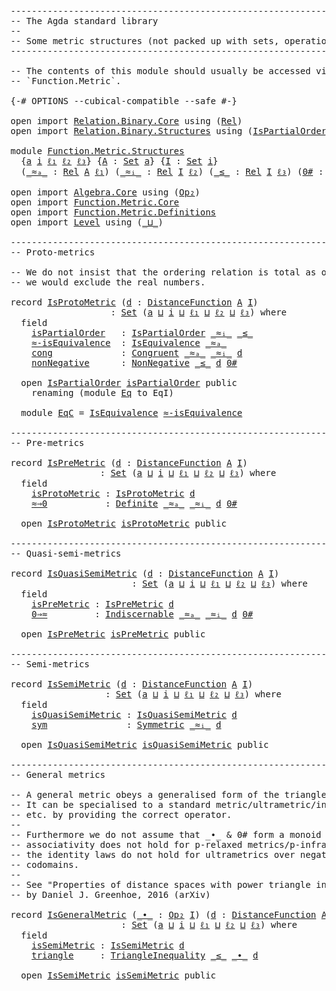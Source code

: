 <pre class="Agda"><a id="1" class="Comment">------------------------------------------------------------------------</a>
<a id="74" class="Comment">-- The Agda standard library</a>
<a id="103" class="Comment">--</a>
<a id="106" class="Comment">-- Some metric structures (not packed up with sets, operations, etc.)</a>
<a id="176" class="Comment">------------------------------------------------------------------------</a>

<a id="250" class="Comment">-- The contents of this module should usually be accessed via</a>
<a id="312" class="Comment">-- `Function.Metric`.</a>

<a id="335" class="Symbol">{-#</a> <a id="339" class="Keyword">OPTIONS</a> <a id="347" class="Pragma">--cubical-compatible</a> <a id="368" class="Pragma">--safe</a> <a id="375" class="Symbol">#-}</a>

<a id="380" class="Keyword">open</a> <a id="385" class="Keyword">import</a> <a id="392" href="Relation.Binary.Core.html" class="Module">Relation.Binary.Core</a> <a id="413" class="Keyword">using</a> <a id="419" class="Symbol">(</a><a id="420" href="Relation.Binary.Core.html#896" class="Function">Rel</a><a id="423" class="Symbol">)</a>
<a id="425" class="Keyword">open</a> <a id="430" class="Keyword">import</a> <a id="437" href="Relation.Binary.Structures.html" class="Module">Relation.Binary.Structures</a> <a id="464" class="Keyword">using</a> <a id="470" class="Symbol">(</a><a id="471" href="Relation.Binary.Structures.html#3522" class="Record">IsPartialOrder</a><a id="485" class="Symbol">;</a> <a id="487" href="Relation.Binary.Structures.html#1550" class="Record">IsEquivalence</a><a id="500" class="Symbol">)</a>

<a id="503" class="Keyword">module</a> <a id="510" href="Function.Metric.Structures.html" class="Module">Function.Metric.Structures</a>
  <a id="539" class="Symbol">{</a><a id="540" href="Function.Metric.Structures.html#540" class="Bound">a</a> <a id="542" href="Function.Metric.Structures.html#542" class="Bound">i</a> <a id="544" href="Function.Metric.Structures.html#544" class="Bound">ℓ₁</a> <a id="547" href="Function.Metric.Structures.html#547" class="Bound">ℓ₂</a> <a id="550" href="Function.Metric.Structures.html#550" class="Bound">ℓ₃</a><a id="552" class="Symbol">}</a> <a id="554" class="Symbol">{</a><a id="555" href="Function.Metric.Structures.html#555" class="Bound">A</a> <a id="557" class="Symbol">:</a> <a id="559" href="Agda.Primitive.html#388" class="Primitive">Set</a> <a id="563" href="Function.Metric.Structures.html#540" class="Bound">a</a><a id="564" class="Symbol">}</a> <a id="566" class="Symbol">{</a><a id="567" href="Function.Metric.Structures.html#567" class="Bound">I</a> <a id="569" class="Symbol">:</a> <a id="571" href="Agda.Primitive.html#388" class="Primitive">Set</a> <a id="575" href="Function.Metric.Structures.html#542" class="Bound">i</a><a id="576" class="Symbol">}</a>
  <a id="580" class="Symbol">(</a><a id="581" href="Function.Metric.Structures.html#581" class="Bound Operator">_≈ₐ_</a> <a id="586" class="Symbol">:</a> <a id="588" href="Relation.Binary.Core.html#896" class="Function">Rel</a> <a id="592" href="Function.Metric.Structures.html#555" class="Bound">A</a> <a id="594" href="Function.Metric.Structures.html#544" class="Bound">ℓ₁</a><a id="596" class="Symbol">)</a> <a id="598" class="Symbol">(</a><a id="599" href="Function.Metric.Structures.html#599" class="Bound Operator">_≈ᵢ_</a> <a id="604" class="Symbol">:</a> <a id="606" href="Relation.Binary.Core.html#896" class="Function">Rel</a> <a id="610" href="Function.Metric.Structures.html#567" class="Bound">I</a> <a id="612" href="Function.Metric.Structures.html#547" class="Bound">ℓ₂</a><a id="614" class="Symbol">)</a> <a id="616" class="Symbol">(</a><a id="617" href="Function.Metric.Structures.html#617" class="Bound Operator">_≤_</a> <a id="621" class="Symbol">:</a> <a id="623" href="Relation.Binary.Core.html#896" class="Function">Rel</a> <a id="627" href="Function.Metric.Structures.html#567" class="Bound">I</a> <a id="629" href="Function.Metric.Structures.html#550" class="Bound">ℓ₃</a><a id="631" class="Symbol">)</a> <a id="633" class="Symbol">(</a><a id="634" href="Function.Metric.Structures.html#634" class="Bound">0#</a> <a id="637" class="Symbol">:</a> <a id="639" href="Function.Metric.Structures.html#567" class="Bound">I</a><a id="640" class="Symbol">)</a> <a id="642" class="Keyword">where</a>

<a id="649" class="Keyword">open</a> <a id="654" class="Keyword">import</a> <a id="661" href="Algebra.Core.html" class="Module">Algebra.Core</a> <a id="674" class="Keyword">using</a> <a id="680" class="Symbol">(</a><a id="681" href="Algebra.Core.html#527" class="Function">Op₂</a><a id="684" class="Symbol">)</a>
<a id="686" class="Keyword">open</a> <a id="691" class="Keyword">import</a> <a id="698" href="Function.Metric.Core.html" class="Module">Function.Metric.Core</a>
<a id="719" class="Keyword">open</a> <a id="724" class="Keyword">import</a> <a id="731" href="Function.Metric.Definitions.html" class="Module">Function.Metric.Definitions</a>
<a id="759" class="Keyword">open</a> <a id="764" class="Keyword">import</a> <a id="771" href="Level.html" class="Module">Level</a> <a id="777" class="Keyword">using</a> <a id="783" class="Symbol">(</a><a id="784" href="Agda.Primitive.html#961" class="Primitive Operator">_⊔_</a><a id="787" class="Symbol">)</a>

<a id="790" class="Comment">------------------------------------------------------------------------</a>
<a id="863" class="Comment">-- Proto-metrics</a>

<a id="881" class="Comment">-- We do not insist that the ordering relation is total as otherwise</a>
<a id="950" class="Comment">-- we would exclude the real numbers.</a>

<a id="989" class="Keyword">record</a> <a id="IsProtoMetric"></a><a id="996" href="Function.Metric.Structures.html#996" class="Record">IsProtoMetric</a> <a id="1010" class="Symbol">(</a><a id="1011" href="Function.Metric.Structures.html#1011" class="Bound">d</a> <a id="1013" class="Symbol">:</a> <a id="1015" href="Function.Metric.Core.html#451" class="Function">DistanceFunction</a> <a id="1032" href="Function.Metric.Structures.html#555" class="Bound">A</a> <a id="1034" href="Function.Metric.Structures.html#567" class="Bound">I</a><a id="1035" class="Symbol">)</a>
                   <a id="1056" class="Symbol">:</a> <a id="1058" href="Agda.Primitive.html#388" class="Primitive">Set</a> <a id="1062" class="Symbol">(</a><a id="1063" href="Function.Metric.Structures.html#540" class="Bound">a</a> <a id="1065" href="Agda.Primitive.html#961" class="Primitive Operator">⊔</a> <a id="1067" href="Function.Metric.Structures.html#542" class="Bound">i</a> <a id="1069" href="Agda.Primitive.html#961" class="Primitive Operator">⊔</a> <a id="1071" href="Function.Metric.Structures.html#544" class="Bound">ℓ₁</a> <a id="1074" href="Agda.Primitive.html#961" class="Primitive Operator">⊔</a> <a id="1076" href="Function.Metric.Structures.html#547" class="Bound">ℓ₂</a> <a id="1079" href="Agda.Primitive.html#961" class="Primitive Operator">⊔</a> <a id="1081" href="Function.Metric.Structures.html#550" class="Bound">ℓ₃</a><a id="1083" class="Symbol">)</a> <a id="1085" class="Keyword">where</a>
  <a id="1093" class="Keyword">field</a>
    <a id="IsProtoMetric.isPartialOrder"></a><a id="1103" href="Function.Metric.Structures.html#1103" class="Field">isPartialOrder</a>   <a id="1120" class="Symbol">:</a> <a id="1122" href="Relation.Binary.Structures.html#3522" class="Record">IsPartialOrder</a> <a id="1137" href="Function.Metric.Structures.html#599" class="Bound Operator">_≈ᵢ_</a> <a id="1142" href="Function.Metric.Structures.html#617" class="Bound Operator">_≤_</a>
    <a id="IsProtoMetric.≈-isEquivalence"></a><a id="1150" href="Function.Metric.Structures.html#1150" class="Field">≈-isEquivalence</a>  <a id="1167" class="Symbol">:</a> <a id="1169" href="Relation.Binary.Structures.html#1550" class="Record">IsEquivalence</a> <a id="1183" href="Function.Metric.Structures.html#581" class="Bound Operator">_≈ₐ_</a>
    <a id="IsProtoMetric.cong"></a><a id="1192" href="Function.Metric.Structures.html#1192" class="Field">cong</a>             <a id="1209" class="Symbol">:</a> <a id="1211" href="Function.Metric.Definitions.html#834" class="Function">Congruent</a> <a id="1221" href="Function.Metric.Structures.html#581" class="Bound Operator">_≈ₐ_</a> <a id="1226" href="Function.Metric.Structures.html#599" class="Bound Operator">_≈ᵢ_</a> <a id="1231" href="Function.Metric.Structures.html#1011" class="Bound">d</a>
    <a id="IsProtoMetric.nonNegative"></a><a id="1237" href="Function.Metric.Structures.html#1237" class="Field">nonNegative</a>      <a id="1254" class="Symbol">:</a> <a id="1256" href="Function.Metric.Definitions.html#1212" class="Function">NonNegative</a> <a id="1268" href="Function.Metric.Structures.html#617" class="Bound Operator">_≤_</a> <a id="1272" href="Function.Metric.Structures.html#1011" class="Bound">d</a> <a id="1274" href="Function.Metric.Structures.html#634" class="Bound">0#</a>

  <a id="1280" class="Keyword">open</a> <a id="1285" href="Relation.Binary.Structures.html#3522" class="Module">IsPartialOrder</a> <a id="1300" href="Function.Metric.Structures.html#1103" class="Field">isPartialOrder</a> <a id="1315" class="Keyword">public</a>
    <a id="1326" class="Keyword">renaming</a> <a id="1335" class="Symbol">(</a><a id="1336" class="Keyword">module</a> <a id="1343" href="Relation.Binary.Structures.html#2430" class="Module">Eq</a> <a id="1346" class="Symbol">to</a> <a id="1349" class="Module">EqI</a><a id="1352" class="Symbol">)</a>

  <a id="1357" class="Keyword">module</a> <a id="IsProtoMetric.EqC"></a><a id="1364" href="Function.Metric.Structures.html#1364" class="Module">EqC</a> <a id="1368" class="Symbol">=</a> <a id="1370" href="Relation.Binary.Structures.html#1550" class="Module">IsEquivalence</a> <a id="1384" href="Function.Metric.Structures.html#1150" class="Field">≈-isEquivalence</a>

<a id="1401" class="Comment">------------------------------------------------------------------------</a>
<a id="1474" class="Comment">-- Pre-metrics</a>

<a id="1490" class="Keyword">record</a> <a id="IsPreMetric"></a><a id="1497" href="Function.Metric.Structures.html#1497" class="Record">IsPreMetric</a> <a id="1509" class="Symbol">(</a><a id="1510" href="Function.Metric.Structures.html#1510" class="Bound">d</a> <a id="1512" class="Symbol">:</a> <a id="1514" href="Function.Metric.Core.html#451" class="Function">DistanceFunction</a> <a id="1531" href="Function.Metric.Structures.html#555" class="Bound">A</a> <a id="1533" href="Function.Metric.Structures.html#567" class="Bound">I</a><a id="1534" class="Symbol">)</a>
                 <a id="1553" class="Symbol">:</a> <a id="1555" href="Agda.Primitive.html#388" class="Primitive">Set</a> <a id="1559" class="Symbol">(</a><a id="1560" href="Function.Metric.Structures.html#540" class="Bound">a</a> <a id="1562" href="Agda.Primitive.html#961" class="Primitive Operator">⊔</a> <a id="1564" href="Function.Metric.Structures.html#542" class="Bound">i</a> <a id="1566" href="Agda.Primitive.html#961" class="Primitive Operator">⊔</a> <a id="1568" href="Function.Metric.Structures.html#544" class="Bound">ℓ₁</a> <a id="1571" href="Agda.Primitive.html#961" class="Primitive Operator">⊔</a> <a id="1573" href="Function.Metric.Structures.html#547" class="Bound">ℓ₂</a> <a id="1576" href="Agda.Primitive.html#961" class="Primitive Operator">⊔</a> <a id="1578" href="Function.Metric.Structures.html#550" class="Bound">ℓ₃</a><a id="1580" class="Symbol">)</a> <a id="1582" class="Keyword">where</a>
  <a id="1590" class="Keyword">field</a>
    <a id="IsPreMetric.isProtoMetric"></a><a id="1600" href="Function.Metric.Structures.html#1600" class="Field">isProtoMetric</a> <a id="1614" class="Symbol">:</a> <a id="1616" href="Function.Metric.Structures.html#996" class="Record">IsProtoMetric</a> <a id="1630" href="Function.Metric.Structures.html#1510" class="Bound">d</a>
    <a id="IsPreMetric.≈⇒0"></a><a id="1636" href="Function.Metric.Structures.html#1636" class="Field">≈⇒0</a>           <a id="1650" class="Symbol">:</a> <a id="1652" href="Function.Metric.Definitions.html#1088" class="Function">Definite</a> <a id="1661" href="Function.Metric.Structures.html#581" class="Bound Operator">_≈ₐ_</a> <a id="1666" href="Function.Metric.Structures.html#599" class="Bound Operator">_≈ᵢ_</a> <a id="1671" href="Function.Metric.Structures.html#1510" class="Bound">d</a> <a id="1673" href="Function.Metric.Structures.html#634" class="Bound">0#</a>

  <a id="1679" class="Keyword">open</a> <a id="1684" href="Function.Metric.Structures.html#996" class="Module">IsProtoMetric</a> <a id="1698" href="Function.Metric.Structures.html#1600" class="Field">isProtoMetric</a> <a id="1712" class="Keyword">public</a>

<a id="1720" class="Comment">------------------------------------------------------------------------</a>
<a id="1793" class="Comment">-- Quasi-semi-metrics</a>

<a id="1816" class="Keyword">record</a> <a id="IsQuasiSemiMetric"></a><a id="1823" href="Function.Metric.Structures.html#1823" class="Record">IsQuasiSemiMetric</a> <a id="1841" class="Symbol">(</a><a id="1842" href="Function.Metric.Structures.html#1842" class="Bound">d</a> <a id="1844" class="Symbol">:</a> <a id="1846" href="Function.Metric.Core.html#451" class="Function">DistanceFunction</a> <a id="1863" href="Function.Metric.Structures.html#555" class="Bound">A</a> <a id="1865" href="Function.Metric.Structures.html#567" class="Bound">I</a><a id="1866" class="Symbol">)</a>
                       <a id="1891" class="Symbol">:</a> <a id="1893" href="Agda.Primitive.html#388" class="Primitive">Set</a> <a id="1897" class="Symbol">(</a><a id="1898" href="Function.Metric.Structures.html#540" class="Bound">a</a> <a id="1900" href="Agda.Primitive.html#961" class="Primitive Operator">⊔</a> <a id="1902" href="Function.Metric.Structures.html#542" class="Bound">i</a> <a id="1904" href="Agda.Primitive.html#961" class="Primitive Operator">⊔</a> <a id="1906" href="Function.Metric.Structures.html#544" class="Bound">ℓ₁</a> <a id="1909" href="Agda.Primitive.html#961" class="Primitive Operator">⊔</a> <a id="1911" href="Function.Metric.Structures.html#547" class="Bound">ℓ₂</a> <a id="1914" href="Agda.Primitive.html#961" class="Primitive Operator">⊔</a> <a id="1916" href="Function.Metric.Structures.html#550" class="Bound">ℓ₃</a><a id="1918" class="Symbol">)</a> <a id="1920" class="Keyword">where</a>
  <a id="1928" class="Keyword">field</a>
    <a id="IsQuasiSemiMetric.isPreMetric"></a><a id="1938" href="Function.Metric.Structures.html#1938" class="Field">isPreMetric</a> <a id="1950" class="Symbol">:</a> <a id="1952" href="Function.Metric.Structures.html#1497" class="Record">IsPreMetric</a> <a id="1964" href="Function.Metric.Structures.html#1842" class="Bound">d</a>
    <a id="IsQuasiSemiMetric.0⇒≈"></a><a id="1970" href="Function.Metric.Structures.html#1970" class="Field">0⇒≈</a>         <a id="1982" class="Symbol">:</a> <a id="1984" href="Function.Metric.Definitions.html#954" class="Function">Indiscernable</a> <a id="1998" href="Function.Metric.Structures.html#581" class="Bound Operator">_≈ₐ_</a> <a id="2003" href="Function.Metric.Structures.html#599" class="Bound Operator">_≈ᵢ_</a> <a id="2008" href="Function.Metric.Structures.html#1842" class="Bound">d</a> <a id="2010" href="Function.Metric.Structures.html#634" class="Bound">0#</a>

  <a id="2016" class="Keyword">open</a> <a id="2021" href="Function.Metric.Structures.html#1497" class="Module">IsPreMetric</a> <a id="2033" href="Function.Metric.Structures.html#1938" class="Field">isPreMetric</a> <a id="2045" class="Keyword">public</a>

<a id="2053" class="Comment">------------------------------------------------------------------------</a>
<a id="2126" class="Comment">-- Semi-metrics</a>

<a id="2143" class="Keyword">record</a> <a id="IsSemiMetric"></a><a id="2150" href="Function.Metric.Structures.html#2150" class="Record">IsSemiMetric</a> <a id="2163" class="Symbol">(</a><a id="2164" href="Function.Metric.Structures.html#2164" class="Bound">d</a> <a id="2166" class="Symbol">:</a> <a id="2168" href="Function.Metric.Core.html#451" class="Function">DistanceFunction</a> <a id="2185" href="Function.Metric.Structures.html#555" class="Bound">A</a> <a id="2187" href="Function.Metric.Structures.html#567" class="Bound">I</a><a id="2188" class="Symbol">)</a>
                  <a id="2208" class="Symbol">:</a> <a id="2210" href="Agda.Primitive.html#388" class="Primitive">Set</a> <a id="2214" class="Symbol">(</a><a id="2215" href="Function.Metric.Structures.html#540" class="Bound">a</a> <a id="2217" href="Agda.Primitive.html#961" class="Primitive Operator">⊔</a> <a id="2219" href="Function.Metric.Structures.html#542" class="Bound">i</a> <a id="2221" href="Agda.Primitive.html#961" class="Primitive Operator">⊔</a> <a id="2223" href="Function.Metric.Structures.html#544" class="Bound">ℓ₁</a> <a id="2226" href="Agda.Primitive.html#961" class="Primitive Operator">⊔</a> <a id="2228" href="Function.Metric.Structures.html#547" class="Bound">ℓ₂</a> <a id="2231" href="Agda.Primitive.html#961" class="Primitive Operator">⊔</a> <a id="2233" href="Function.Metric.Structures.html#550" class="Bound">ℓ₃</a><a id="2235" class="Symbol">)</a> <a id="2237" class="Keyword">where</a>
  <a id="2245" class="Keyword">field</a>
    <a id="IsSemiMetric.isQuasiSemiMetric"></a><a id="2255" href="Function.Metric.Structures.html#2255" class="Field">isQuasiSemiMetric</a> <a id="2273" class="Symbol">:</a> <a id="2275" href="Function.Metric.Structures.html#1823" class="Record">IsQuasiSemiMetric</a> <a id="2293" href="Function.Metric.Structures.html#2164" class="Bound">d</a>
    <a id="IsSemiMetric.sym"></a><a id="2299" href="Function.Metric.Structures.html#2299" class="Field">sym</a>               <a id="2317" class="Symbol">:</a> <a id="2319" href="Function.Metric.Definitions.html#1315" class="Function">Symmetric</a> <a id="2329" href="Function.Metric.Structures.html#599" class="Bound Operator">_≈ᵢ_</a> <a id="2334" href="Function.Metric.Structures.html#2164" class="Bound">d</a>

  <a id="2339" class="Keyword">open</a> <a id="2344" href="Function.Metric.Structures.html#1823" class="Module">IsQuasiSemiMetric</a> <a id="2362" href="Function.Metric.Structures.html#2255" class="Field">isQuasiSemiMetric</a> <a id="2380" class="Keyword">public</a>

<a id="2388" class="Comment">------------------------------------------------------------------------</a>
<a id="2461" class="Comment">-- General metrics</a>

<a id="2481" class="Comment">-- A general metric obeys a generalised form of the triangle inequality.</a>
<a id="2554" class="Comment">-- It can be specialised to a standard metric/ultrametric/inframetric</a>
<a id="2624" class="Comment">-- etc. by providing the correct operator.</a>
<a id="2667" class="Comment">--</a>
<a id="2670" class="Comment">-- Furthermore we do not assume that _∙_ &amp; 0# form a monoid as</a>
<a id="2733" class="Comment">-- associativity does not hold for p-relaxed metrics/p-inframetrics and</a>
<a id="2805" class="Comment">-- the identity laws do not hold for ultrametrics over negative</a>
<a id="2869" class="Comment">-- codomains.</a>
<a id="2883" class="Comment">--</a>
<a id="2886" class="Comment">-- See &quot;Properties of distance spaces with power triangle inequalities&quot;</a>
<a id="2958" class="Comment">-- by Daniel J. Greenhoe, 2016 (arXiv)</a>

<a id="2998" class="Keyword">record</a> <a id="IsGeneralMetric"></a><a id="3005" href="Function.Metric.Structures.html#3005" class="Record">IsGeneralMetric</a> <a id="3021" class="Symbol">(</a><a id="3022" href="Function.Metric.Structures.html#3022" class="Bound Operator">_∙_</a> <a id="3026" class="Symbol">:</a> <a id="3028" href="Algebra.Core.html#527" class="Function">Op₂</a> <a id="3032" href="Function.Metric.Structures.html#567" class="Bound">I</a><a id="3033" class="Symbol">)</a> <a id="3035" class="Symbol">(</a><a id="3036" href="Function.Metric.Structures.html#3036" class="Bound">d</a> <a id="3038" class="Symbol">:</a> <a id="3040" href="Function.Metric.Core.html#451" class="Function">DistanceFunction</a> <a id="3057" href="Function.Metric.Structures.html#555" class="Bound">A</a> <a id="3059" href="Function.Metric.Structures.html#567" class="Bound">I</a><a id="3060" class="Symbol">)</a>
                     <a id="3083" class="Symbol">:</a> <a id="3085" href="Agda.Primitive.html#388" class="Primitive">Set</a> <a id="3089" class="Symbol">(</a><a id="3090" href="Function.Metric.Structures.html#540" class="Bound">a</a> <a id="3092" href="Agda.Primitive.html#961" class="Primitive Operator">⊔</a> <a id="3094" href="Function.Metric.Structures.html#542" class="Bound">i</a> <a id="3096" href="Agda.Primitive.html#961" class="Primitive Operator">⊔</a> <a id="3098" href="Function.Metric.Structures.html#544" class="Bound">ℓ₁</a> <a id="3101" href="Agda.Primitive.html#961" class="Primitive Operator">⊔</a> <a id="3103" href="Function.Metric.Structures.html#547" class="Bound">ℓ₂</a> <a id="3106" href="Agda.Primitive.html#961" class="Primitive Operator">⊔</a> <a id="3108" href="Function.Metric.Structures.html#550" class="Bound">ℓ₃</a><a id="3110" class="Symbol">)</a> <a id="3112" class="Keyword">where</a>
  <a id="3120" class="Keyword">field</a>
    <a id="IsGeneralMetric.isSemiMetric"></a><a id="3130" href="Function.Metric.Structures.html#3130" class="Field">isSemiMetric</a> <a id="3143" class="Symbol">:</a> <a id="3145" href="Function.Metric.Structures.html#2150" class="Record">IsSemiMetric</a> <a id="3158" href="Function.Metric.Structures.html#3036" class="Bound">d</a>
    <a id="IsGeneralMetric.triangle"></a><a id="3164" href="Function.Metric.Structures.html#3164" class="Field">triangle</a>     <a id="3177" class="Symbol">:</a> <a id="3179" href="Function.Metric.Definitions.html#1407" class="Function">TriangleInequality</a> <a id="3198" href="Function.Metric.Structures.html#617" class="Bound Operator">_≤_</a> <a id="3202" href="Function.Metric.Structures.html#3022" class="Bound Operator">_∙_</a> <a id="3206" href="Function.Metric.Structures.html#3036" class="Bound">d</a>

  <a id="3211" class="Keyword">open</a> <a id="3216" href="Function.Metric.Structures.html#2150" class="Module">IsSemiMetric</a> <a id="3229" href="Function.Metric.Structures.html#3130" class="Field">isSemiMetric</a> <a id="3242" class="Keyword">public</a>
</pre>